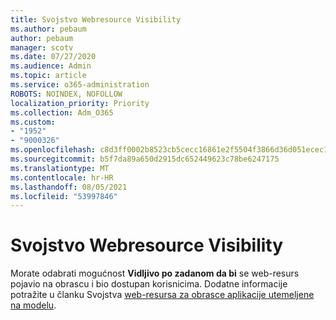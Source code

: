 ```yaml
---
title: Svojstvo Webresource Visibility
ms.author: pebaum
author: pebaum
manager: scotv
ms.date: 07/27/2020
ms.audience: Admin
ms.topic: article
ms.service: o365-administration
ROBOTS: NOINDEX, NOFOLLOW
localization_priority: Priority
ms.collection: Adm_O365
ms.custom:
- "1952"
- "9000326"
ms.openlocfilehash: c8d3ff0002b8523cb5cecc16861e2f5504f3866d36d051ecec1592dba64fd423
ms.sourcegitcommit: b5f7da89a650d2915dc652449623c78be6247175
ms.translationtype: MT
ms.contentlocale: hr-HR
ms.lasthandoff: 08/05/2021
ms.locfileid: "53997846"
---
```

# <a name="webresource-visibility-property"></a>Svojstvo Webresource Visibility

Morate odabrati mogućnost **Vidljivo po zadanom da bi** se web-resurs pojavio na obrascu i bio dostupan korisnicima. Dodatne informacije potražite u članku Svojstva [web-resursa za obrasce aplikacije utemeljene na modelu](https://docs.microsoft.com/powerapps/maker/model-driven-apps/web-resource-properties-legacy).